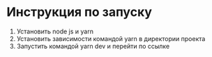 # Инструкция по запуску

1. Установить node js и yarn
2. Установить зависимости командой yarn в директории проекта
3. Запустить командой yarn dev и перейти по ссылке
